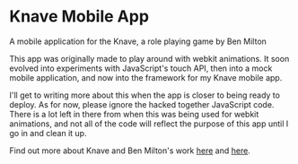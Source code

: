 # Knave Mobile App
A mobile application for the Knave, a role playing game by Ben Milton

This app was originally made to play around with webkit animations. It soon evolved into experiments with JavaScript's touch API, then into a mock mobile application, and now into the framework for my Knave mobile app. 

I'll get to writing more about this when the app is closer to being ready to deploy. As for now, please ignore the hacked together JavaScript code. There is a lot left in there from when this was being used for webkit animations, and not all of the code will reflect the purpose of this app until I go in and clean it up. 

Find out more about Knave and Ben Milton's work [here](http://questingblog.com/) and [here](https://questingbeast.itch.io/knave). 
